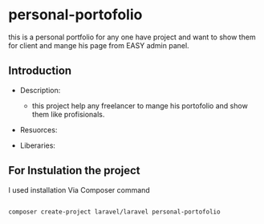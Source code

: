 # personal-portofolio
this is a personal portfolio for any one have project and want to show them for client and mange his page from EASY admin panel.

## Introduction
- Description:
  - this project help any freelancer to mange his portofolio and show them like profisionals.
  
- Resuorces:

- Liberaries:

## For Instulation the project 
I used installation Via Composer command

```bash

composer create-project laravel/laravel personal-portofolio

```

